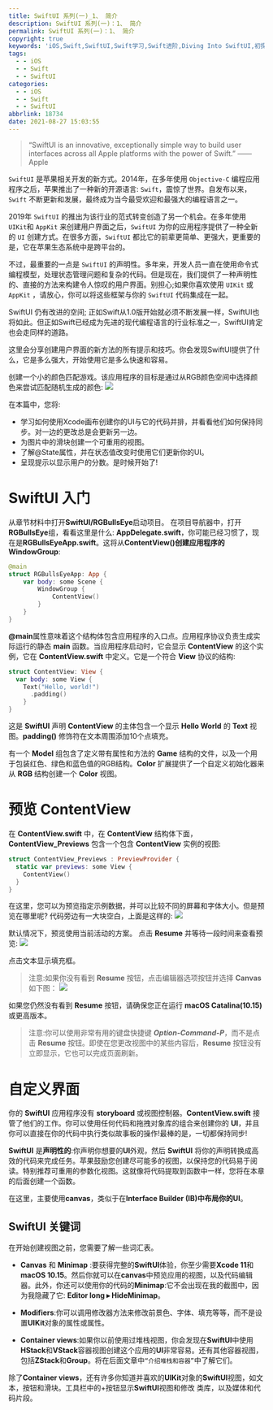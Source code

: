 ```yaml
---
title: SwiftUI 系列(一)_1、 简介
description: SwiftUI 系列(一)：1、 简介
permalink: SwiftUI 系列(一)：1、 简介
copyright: true
keywords: 'iOS,Swift,SwiftUI,Swift学习,Swift进阶,Diving Into SwiftUI,初探SwiftUI'
tags:
  - - iOS
  - - Swift
  - - SwiftUI
categories:
  - - iOS
  - - Swift
  - - SwiftUI
abbrlink: 18734
date: 2021-08-27 15:03:55
---
```


> “SwiftUI is an innovative, exceptionally simple way to build user interfaces across all Apple platforms with the power of Swift.”
>	—— Apple

`SwiftUI` 是苹果相关开发的新方式。2014年，在多年使用 `Objective-C` 编程应用程序之后，苹果推出了一种新的开源语言: `Swift`，震惊了世界。自发布以来，`Swift` 不断更新和发展，最终成为当今最受欢迎和最强大的编程语言之一。

2019年 `SwiftUI` 的推出为该行业的范式转变创造了另一个机会。在多年使用 `UIKit`和 `AppKit` 来创建用户界面之后，`SwiftUI` 为你的应用程序提供了一种全新的 `UI` 创建方式。在很多方面，`SwiftUI` 都比它的前辈更简单、更强大，更重要的是，它在苹果生态系统中是跨平台的。

不过，最重要的一点是 `SwiftUI` 的声明性。多年来，开发人员一直在使用命令式编程模型，处理状态管理问题和复杂的代码。但是现在，我们提供了一种声明性的、直接的方法来构建令人惊叹的用户界面。别担心;如果你喜欢使用 `UIKit` 或 `AppKit` ，请放心，你可以将这些框架与你的 `SwiftUI` 代码集成在一起。

<!--more-->

SwiftUI 仍有改进的空间; 正如Swift从1.0版开始就必须不断发展一样，SwiftUI也将如此。但正如Swift已经成为先进的现代编程语言的行业标准之一，SwiftUI肯定也会走同样的道路。

这里会分享创建用户界面的新方法的所有提示和技巧。你́会发现SwiftUI提供了什么，它是多么强大，开始使用它是多么快速和容易。

创建一个小的颜色匹配游戏。该应用程序的目标是通过从RGB颜色空间中选择颜色来尝试匹配随机生成的颜色:
![](https://github.com/Bogon/mysql_manual/blob/main/SwiftUI/Section1/s_s_1_2_1.png?raw=true)

在本篇中，您将:
+ 学习如何使用Xcode画布创建你的UI与它的代码并排，并看看他们如何保持同步。对一边的更改总是会更新另一边。
+ 为图片中的滑块创建一个可重用的视图。
+ 了解@State属性，并在状态值改变时使用它们更新你的UI。
+ 呈现提示以显示用户的分数。是时候开始了!

# SwiftUI 入门
从章节材料中打开**SwiftUI/RGBullsEye**启动项目。
在项目导航器中，打开**RGBullsEye**组，看看这里是什么: **AppDelegate.swift**，你可能已经习惯了，现在是**RGBullsEyeApp.swift**。这将从**ContentView()**创建应用程序的**WindowGroup**:
```Swift
@main
struct RGBullsEyeApp: App {
    var body: some Scene {
    	WindowGroup {
    	    ContentView()
    	}
    } 
}
```

**@main**属性意味着这个结构体包含应用程序的入口点。应用程序协议负责生成实际运行的静态 **main** 函数。当应用程序启动时，它会显示 **ContentView** 的这个实例，它在 **ContentView.swift** 中定义。它是一个符合 **View** 协议的结构:
```Swift
struct ContentView: View {
  var body: some View {
    Text("Hello, world!")
      .padding()
    } 
}
```

这是 **SwiftUI** 声明 **ContentView** 的主体包含一个显示 **Hello World** 的 **Text** 视图。**padding()** 修饰符在文本周围添加10个点填充。

有一个 **Model** 组包含了定义带有属性和方法的 **Game** 结构的文件，以及一个用于包装红色、绿色和蓝色值的RGB结构。**Color** 扩展提供了一个自定义初始化器来从 **RGB** 结构创建一个 **Color** 视图。

# 预览 **ContentView**
在 **ContentView.swift** 中，在 **ContentView** 结构体下面，**ContentView_Previews** 包含一个包含 **ContentView** 实例的视图:
```Swift
struct ContentView_Previews : PreviewProvider {
  static var previews: some View {
    ContentView()
  }
}
```

在这里，您可以为预览指定示例数据，并可以比较不同的屏幕和字体大小。但是预览在哪里呢?
代码旁边有一大块空白，上面是这样的:
![](https://github.com/Bogon/mysql_manual/blob/main/SwiftUI/Section1/s_s_1_2_2.png?raw=true)

默认情况下，预览使用当前活动的方案。
点击 **Resume** 并等待一段时间来查看预览:
![](https://github.com/Bogon/mysql_manual/blob/main/SwiftUI/Section1/s_s_1_2_3.png?raw=true)

点击文本显示填充框。
> 注意:如果你没有看到 **Resume** 按钮，点击编辑器选项按钮并选择 **Canvas** 如下图：
> 	![](https://github.com/Bogon/mysql_manual/blob/main/SwiftUI/Section1/s_s_1_2_4.png?raw=true)

如果您仍然没有看到 **Resume** 按钮，请确保您正在运行 **macOS Catalina(10.15)** 或更高版本。
> 注意:你可以使用非常有用的键盘快捷键 ***Option-Command-P***，而不是点击 **Resume** 按钮。即使在您更改视图中的某些内容后，**Resume** 按钮没有立即显示，它也可以完成页面刷新。

# 自定义界面

你的 **SwiftUI** 应用程序没有 **storyboard** 或视图控制器。**ContentView.swift** 接管了他们的工作。你可以使用任何代码和拖拽对象库的组合来创建你的 **UI**，并且你可以直接在你的代码中执行类似故事板的操作!最棒的是，一切都保持同步!

**SwiftUI** 是**声明性的**:你声明你想要的**UI**外观，然后 **SwiftUI** 将你的声明转换成高效的代码来完成任务。苹果鼓励您创建尽可能多的视图，以保持您的代码易于阅读。特别推荐可重用的参数化视图。这就像将代码提取到函数中一样，您将在本章的后面创建一个函数。

在这里，主要使用**canvas**，类似于在**Interface Builder (IB)**中布局你的**UI**。

## **SwiftUI** 关键词
在开始创建视图之前，您需要了解一些词汇表。

+ **Canvas** 和 **Minimap** :要获得完整的**SwiftUI**体验，你至少需要**Xcode 11**和**macOS 10.15**。然后你就可以在**canvas**中预览应用的视图，以及代码编辑器。此外，你还可以使用你的代码的**Minimap**:它不会出现在我的截图中，因为我隐藏了它: **Editor long ▸ HideMinimap**。

+ **Modifiers**:你可以调用修改器方法来修改前景色、字体、填充等等，而不是设置**UIKit**对象的属性或属性。

+ **Container views**:如果你以前使用过堆栈视图，你会发现在**SwiftUI**中使用**HStack**和**VStack**容器视图创建这个应用的**UI**非常容易。还有其他容器视图，包括**ZStack**和**Group**。将在后面文章中`“介绍堆栈和容器”`中了解它们。 

除了**Container views**，还有许多你知道并喜欢的**UIKit**对象的**SwiftUI**视图，如文本，按钮和滑块。工具栏中的+按钮显示**SwiftUI**视图和修改 类库，以及媒体和代码片段。
